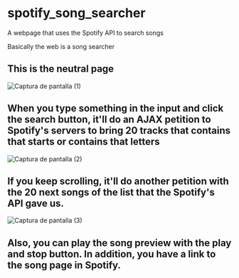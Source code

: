 # spotify_song_searcher
A webpage that uses the Spotify API to search songs

Basically the web is a song searcher

## This is the neutral page
![Captura de pantalla (1)](https://user-images.githubusercontent.com/98234152/204089268-2388461e-9c3c-489a-87a1-008fcefaa024.png)

## When you type something in the input and click the search button, it'll do an AJAX petition to Spotify's servers to bring 20 tracks that contains that starts or contains that letters
![Captura de pantalla (2)](https://user-images.githubusercontent.com/98234152/204089325-ebf370a1-9729-4857-95fa-8740bf240dc7.png)

## If you keep scrolling, it'll do another petition with the 20 next songs of the list that the Spotify's API gave us.
![Captura de pantalla (3)](https://user-images.githubusercontent.com/98234152/204089397-a0372dc5-18c8-4d79-8304-e0b1e1c8da95.png)

## Also, you can play the song preview with the play and stop button. In addition, you have a link to the song page in Spotify.
